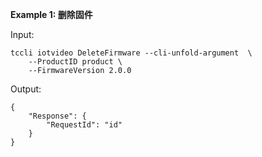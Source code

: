 **Example 1: 删除固件**



Input: 

```
tccli iotvideo DeleteFirmware --cli-unfold-argument  \
    --ProductID product \
    --FirmwareVersion 2.0.0
```

Output: 
```
{
    "Response": {
        "RequestId": "id"
    }
}
```

